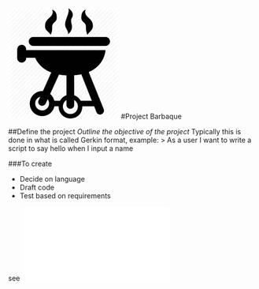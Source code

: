 ![ ](/bbq2.jpg)
#Project Barbaque

##Define the project
*Outline the objective of the project*
  Typically this is done in what is called Gerkin format, example:
    > As a user I want to write a script to say hello when I input a name
   
 ###To create
 * Decide on language
 * Draft code
 * Test based on requirements

see ![Code](/hello.py)
